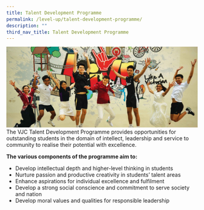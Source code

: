 ```yaml
---
title: Talent Development Programme
permalink: /level-up/talent-development-programme/
description: ""
third_nav_title: Talent Development Programme
---
```




![](/images/Sub%20Page%20Banners%202023/Talent%20Development%20Programme.jpg)
The VJC Talent Development Programme provides opportunities for outstanding students in the domain of intellect, leadership and service to community to realise their potential with excellence.

**The various components of the programme aim to:** 

*   Develop intellectual depth and higher-level thinking in students
*   Nurture passion and productive creativity in students’ talent areas
*   Enhance aspirations for individual excellence and fulfilment
*   Develop a strong social conscience and commitment to serve society and nation
*   Develop moral values and qualities for responsible leadership